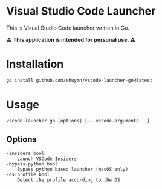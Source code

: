 # Visual Studio Code Launcher

This is Visual Studio Code launcher written in Go.

**:warning: This application is intended for personal use. :warning:**

# Installation

```bash
go install github.com/shuymn/vscode-launcher-go@latest
```

# Usage

```
vscode-launcher-go [options] [-- vscode-arguments...]
```

## Options

```
-insiders bool
    Launch VSCode Insiders
-bypass-python bool
    Bypass python based launcher (macOS only)
-os-profile bool
    Detect the profile according to the OS
```

